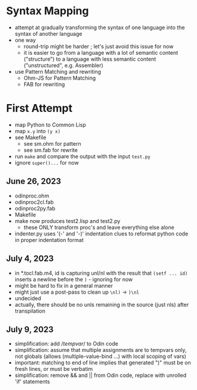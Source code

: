 # Syntax Mapping
- attempt at gradually transforming the syntax of one language into the syntax of another language
- one way 
  - round-trip might be harder ; let's just avoid this issue for now
  - it is easier to go from a language with a lot of semantic content ("structure") to a language with less semantic content ("unstructured", e.g. Assembler)
- use Pattern Matching and rewriting
  - Ohm-JS for Pattern Matching
  - FAB for rewriting
  
# First Attempt
- map Python to Common Lisp
- map `x.y` into `(y x)`
- see Makefile
  - see sm.ohm for pattern
  - see sm.fab for rewrite
- run `make` and compare the output with the input `test.py`
- ignore `super()...` for now

## June 26, 2023
- odinproc.ohm
- odinproc2cl.fab
- odinproc2py.fab
- Makefile
- make now produces test2.lisp and test2.py 
  - these ONLY transform proc's and leave everything else alone
- indenter.py uses '(-' and '-)' indentation clues to reformat python code in proper indentation format

## July 4, 2023
- in *.tocl.fab.m4, id is capturing unl/nl with the result that `(setf ... id)` inserts a newline before the `)` - ignoring for now
- might be hard to fix in a general manner
- might just use a post-pass to clean up `\nl)` -> `)\nl`
- undecided
- actually, there should be no unls remaining in the source (just nls) after transpilation

## July 9, 2023
- simplification: add /*tempvar*/ to Odin code
- simplification: assume that multiple assignments are to tempvars only, not globals (allows (multiple-value-bind ...) with local scoping of vars)
- important: matching to end of line implies that generated ")" must be on fresh lines, or must be verbatim
- simplification: remove && and || from Odin code, replace with unrolled 'if' statements
